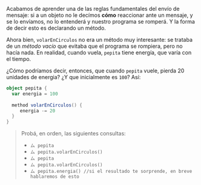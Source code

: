 Acabamos de aprender una de las reglas fundamentales del envío de mensaje: si a un objeto no le decímos **cómo** reaccionar ante un mensaje, y se lo envíamos, no lo entenderá y nuestro programa se romperá. Y la forma de decir esto es declarando un método. 

Ahora bien, `volarEnCirculos` no era un método muy interesante: se trataba de un _método vacío_ que evitaba que el programa se rompiera, pero no hacía nada. En realidad, cuando vuela, `pepita` tiene energía, que varía con el tiempo. 

¿Cómo podríamos decir, entonces, que cuando `pepita` vuele, pierda 20 unidades de energia? ¿Y que inicialmente es `100`? Así: 

```scala
object pepita {
  var energia = 100
  
  method volarEnCirculos() {
     energia -= 20
  }
}
```

> Probá, en orden, las siguientes consultas: 
> 
> * `ム pepita`
> * `ム pepita.volarEnCirculos()`
> * `ム pepita`
> * `ム pepita.volarEnCirculos()`
> * `ム pepita.energia() //si el resultado te sorprende, en breve hablaremos de esto` 

